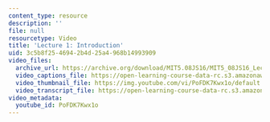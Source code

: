```yaml
---
content_type: resource
description: ''
file: null
resourcetype: Video
title: 'Lecture 1: Introduction'
uid: 3c5b8f25-4694-2b4d-25a4-968b14993909
video_files:
  archive_url: https://archive.org/download/MIT5.08JS16/MIT5_08JS16_Lecture_01_300k.mp4
  video_captions_file: https://open-learning-course-data-rc.s3.amazonaws.com/5-08j-biological-chemistry-ii-spring-2016/f85233e503bf54bdb2fd81510a2b328b_PoFDK7Kwx1o.vtt
  video_thumbnail_file: https://img.youtube.com/vi/PoFDK7Kwx1o/default.jpg
  video_transcript_file: https://open-learning-course-data-rc.s3.amazonaws.com/5-08j-biological-chemistry-ii-spring-2016/39de25aafb8cdad2b9b33c3f38823804_PoFDK7Kwx1o.pdf
video_metadata:
  youtube_id: PoFDK7Kwx1o
---
```

